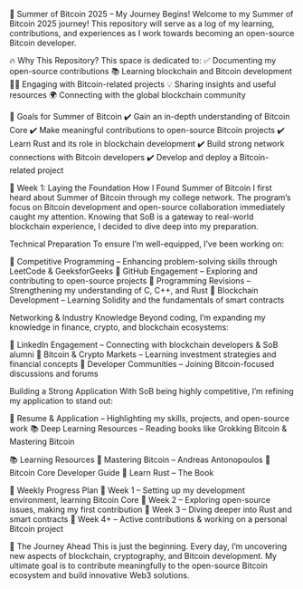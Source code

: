 🚀 Summer of Bitcoin 2025 – My Journey Begins!
Welcome to my Summer of Bitcoin 2025 journey! This repository will serve as a log of my learning, contributions, and experiences as I work towards becoming an open-source Bitcoin developer.

🔥 Why This Repository?
This space is dedicated to:
✅ Documenting my open-source contributions
📚 Learning blockchain and Bitcoin development
👨‍💻 Engaging with Bitcoin-related projects
💡 Sharing insights and useful resources
🌍 Connecting with the global blockchain community

🎯 Goals for Summer of Bitcoin
✔️ Gain an in-depth understanding of Bitcoin Core
✔️ Make meaningful contributions to open-source Bitcoin projects
✔️ Learn Rust and its role in blockchain development
✔️ Build strong network connections with Bitcoin developers
✔️ Develop and deploy a Bitcoin-related project

📖 Week 1: Laying the Foundation
How I Found Summer of Bitcoin
I first heard about Summer of Bitcoin through my college network. The program’s focus on Bitcoin development and open-source collaboration immediately caught my attention. Knowing that SoB is a gateway to real-world blockchain experience, I decided to dive deep into my preparation.

Technical Preparation
To ensure I’m well-equipped, I’ve been working on:

🔹 Competitive Programming – Enhancing problem-solving skills through LeetCode & GeeksforGeeks
🔹 GitHub Engagement – Exploring and contributing to open-source projects
🔹 Programming Revisions – Strengthening my understanding of C, C++, and Rust
🔹 Blockchain Development – Learning Solidity and the fundamentals of smart contracts

Networking & Industry Knowledge
Beyond coding, I’m expanding my knowledge in finance, crypto, and blockchain ecosystems:

🔹 LinkedIn Engagement – Connecting with blockchain developers & SoB alumni
🔹 Bitcoin & Crypto Markets – Learning investment strategies and financial concepts
🔹 Developer Communities – Joining Bitcoin-focused discussions and forums

Building a Strong Application
With SoB being highly competitive, I’m refining my application to stand out:

📝 Resume & Application – Highlighting my skills, projects, and open-source work
📚 Deep Learning Resources – Reading books like Grokking Bitcoin & Mastering Bitcoin

📚 Learning Resources
📖 Mastering Bitcoin – Andreas Antonopoulos
📖 Bitcoin Core Developer Guide
📖 Learn Rust – The Book

📆 Weekly Progress Plan
🔹 Week 1 – Setting up my development environment, learning Bitcoin Core
🔹 Week 2 – Exploring open-source issues, making my first contribution
🔹 Week 3 – Diving deeper into Rust and smart contracts
🔹 Week 4+ – Active contributions & working on a personal Bitcoin project

🚀 The Journey Ahead
This is just the beginning. Every day, I’m uncovering new aspects of blockchain, cryptography, and Bitcoin development. My ultimate goal is to contribute meaningfully to the open-source Bitcoin ecosystem and build innovative Web3 solutions.
